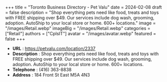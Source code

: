 +++
title = "Toronto Business Directory - Pet Valu"
date = 2024-02-08
draft = false
description = "Shop everything pets need like food, treats and toys with FREE shipping over $49. Our services include dog wash, grooming, adoption. AutoShip to your local store or home. 600+ locations."
image = "/images/Retail.webp"
imageBig = "/images/Retail.webp"
categories = ["Retail"]
authors = ["CplsIT"]
avatar = "/images/avatar.webp"
featured = false
+++


* **URL** :  https://petvalu.com/location/2337
* **Description** : Shop everything pets need like food, treats and toys with FREE shipping over $49. Our services include dog wash, grooming, adoption. AutoShip to your local store or home. 600+ locations.
* **Telephone** : (416) 363-8838
* **Address** : 184 Front St East M5A 4N3